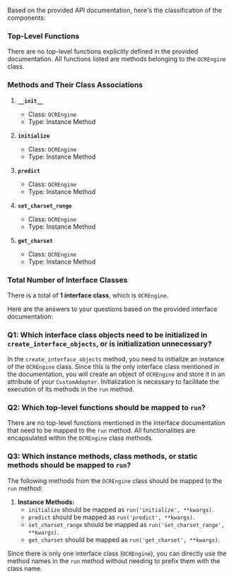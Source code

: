 Based on the provided API documentation, here's the classification of the components:

### Top-Level Functions
There are no top-level functions explicitly defined in the provided documentation. All functions listed are methods belonging to the `OCREngine` class.

### Methods and Their Class Associations
1. **`__init__`**
   - Class: `OCREngine`
   - Type: Instance Method

2. **`initialize`**
   - Class: `OCREngine`
   - Type: Instance Method

3. **`predict`**
   - Class: `OCREngine`
   - Type: Instance Method

4. **`set_charset_range`**
   - Class: `OCREngine`
   - Type: Instance Method

5. **`get_charset`**
   - Class: `OCREngine`
   - Type: Instance Method

### Total Number of Interface Classes
There is a total of **1 interface class**, which is `OCREngine`.

Here are the answers to your questions based on the provided interface documentation:

### Q1: Which interface class objects need to be initialized in `create_interface_objects`, or is initialization unnecessary?
In the `create_interface_objects` method, you need to initialize an instance of the `OCREngine` class. Since this is the only interface class mentioned in the documentation, you will create an object of `OCREngine` and store it in an attribute of your `CustomAdapter`. Initialization is necessary to facilitate the execution of its methods in the `run` method.

### Q2: Which top-level functions should be mapped to `run`?
There are no top-level functions mentioned in the interface documentation that need to be mapped to the `run` method. All functionalities are encapsulated within the `OCREngine` class methods.

### Q3: Which instance methods, class methods, or static methods should be mapped to `run`?
The following methods from the `OCREngine` class should be mapped to the `run` method:

1. **Instance Methods:**
   - `initialize` should be mapped as `run('initialize', **kwargs)`.
   - `predict` should be mapped as `run('predict', **kwargs)`.
   - `set_charset_range` should be mapped as `run('set_charset_range', **kwargs)`.
   - `get_charset` should be mapped as `run('get_charset', **kwargs)`.

Since there is only one interface class (`OCREngine`), you can directly use the method names in the `run` method without needing to prefix them with the class name.